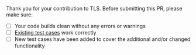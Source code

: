 Thank you for your contribution to TLS. 
Before submitting this PR, please make sure:

- [ ] Your code builds clean without any errors or warnings
- [ ] [Existing test cases](https://github.com/hippke/tls/blob/master/transitleastsquares/tests.py) work correctly
- [ ] New test cases have been added to cover the additional and/or changed functionality
